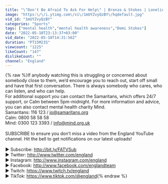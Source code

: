```yaml
---
title: "\"Don't Be Afraid To Ask For Help\" | Bronze & Stokes | Loneliness, Injuries & Asking For Help"
image: "https:\/\/i.ytimg.com\/vi\/1mUYZvyQzBY\/hqdefault.jpg"
vid_id: "1mUYZvyQzBY"
categories: "Sports"
tags: ["mental health","mental health awareness","Demi Stokes"]
date: "2022-05-10T23:13:37+03:00"
vid_date: "2022-05-10T14:31:56Z"
duration: "PT15M23S"
viewcount: "1225"
likeCount: "147"
dislikeCount: ""
channel: "England"
---
```

{% raw %}If anybody watching this is struggling or concerned about somebody close to them, we’d encourage you to reach out, start off small and have that first conversation. There is always somebody who cares, who can listen, and who can help.<br />For additional support you can contact the Samaritans, which offers 24/7 support, or Calm between 5pm-midnight. For more information and advice, you can also contact mental health charity Mind.<br />Samaritans: 116 123 / jo@samaritans.org<br />Calm: 0800 58 58 58<br />Mind: 0300 123 3393 / info@mind.org.uk<br /><br />SUBSCRIBE to ensure you don’t miss a video from the England YouTube channel. Hit the bell to get notifications on our latest uploads!<br /><br />► Subscribe: <a rel="nofollow" target="blank" href="http://bit.ly/FATVSub">http://bit.ly/FATVSub</a><br />► Twitter: <a rel="nofollow" target="blank" href="http://www.twitter.com/england">http://www.twitter.com/england</a><br />► Instagram: <a rel="nofollow" target="blank" href="http://www.instagram.com/england">http://www.instagram.com/england</a><br />► Facebook: <a rel="nofollow" target="blank" href="http://www.facebook.com/englandteam">http://www.facebook.com/englandteam</a><br />► Twitch: <a rel="nofollow" target="blank" href="https://www.twitch.tv/england">https://www.twitch.tv/england</a><br />► TikTok: <a rel="nofollow" target="blank" href="https://www.tiktok.com/@england">https://www.tiktok.com/@england</a>{% endraw %}
